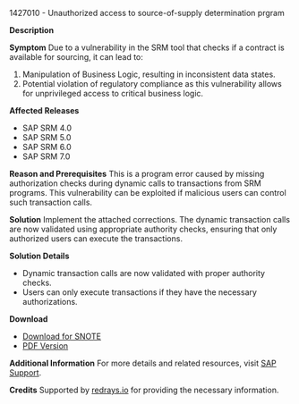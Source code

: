 1427010 - Unauthorized access to source-of-supply determination prgram

**Description**

**Symptom**
Due to a vulnerability in the SRM tool that checks if a contract is available for sourcing, it can lead to:
1. Manipulation of Business Logic, resulting in inconsistent data states.
2. Potential violation of regulatory compliance as this vulnerability allows for unprivileged access to critical business logic.

**Affected Releases**
- SAP SRM 4.0
- SAP SRM 5.0
- SAP SRM 6.0
- SAP SRM 7.0

**Reason and Prerequisites**
This is a program error caused by missing authorization checks during dynamic calls to transactions from SRM programs. This vulnerability can be exploited if malicious users can control such transaction calls.

**Solution**
Implement the attached corrections. The dynamic transaction calls are now validated using appropriate authority checks, ensuring that only authorized users can execute the transactions.

**Solution Details**
- Dynamic transaction calls are now validated with proper authority checks.
- Users can only execute transactions if they have the necessary authorizations.

**Download**
- [Download for SNOTE](https://notesdownloads.sap.com/note/0040000008411432017)
- [PDF Version](https://userapps.support.sap.com/sap/support/sfm/notes/print/0001427010?language=en-US&token=E116442146EF32967FAE1C775B0766E5)

**Additional Information**
For more details and related resources, visit [SAP Support](https://me.sap.com/servicessupport/knowledge).

**Credits**
Supported by [redrays.io](https://redrays.io) for providing the necessary information.